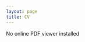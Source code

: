 ```yaml
---
layout: page
title: CV
---
```


<html>
<body>
    <object data="/assets/CV_YatingZou.pdf" type="application/pdf" width="100%" height="100%" style='padding-bottom:150%'>
        <div>No online PDF viewer installed</div>
    </object>
</body>
</html>
